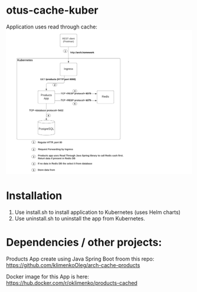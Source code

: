 # otus-cache-kuber

Application uses read through cache:
![Architecture](https://github.com/klimenkoOleg/otus-cache-kuber/blob/master/OTUS%20Architect%20Course.png?raw=true)



# Installation

1. Use install.sh to install application to Kubernetes (uses Helm charts)
2. Use uninstall.sh to uninstall the app from Kubernetes.


# Dependencies / other projects:

Products App create using Java Spring Boot froom this repo: https://github.com/klimenkoOleg/arch-cache-products

Docker image for this App is here: https://hub.docker.com/r/oklimenko/products-cached

